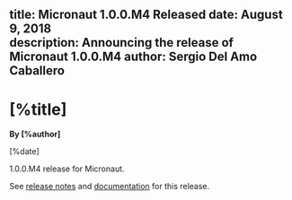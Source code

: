 title: Micronaut 1.0.0.M4 Released
date: August 9, 2018  
description: Announcing the release of Micronaut 1.0.0.M4
author: Sergio Del Amo Caballero
---

# [%title]

**By [%author]**

[%date] 

1.0.0.M4 release for Micronaut.

See [release notes](https://github.com/micronaut-projects/micronaut-core/releases/tag/v1.0.0.M4) and [documentation](http://docs.micronaut.io/1.0.0.M4/guide/index.html) for this release.